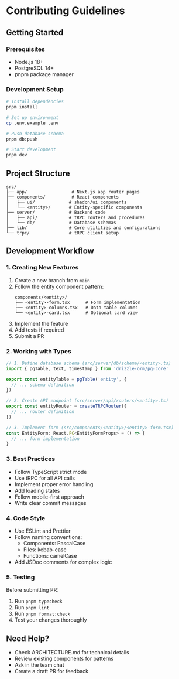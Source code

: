 # Contributing Guidelines

## Getting Started

### Prerequisites

- Node.js 18+
- PostgreSQL 14+
- pnpm package manager

### Development Setup

```bash
# Install dependencies
pnpm install

# Set up environment
cp .env.example .env

# Push database schema
pnpm db:push

# Start development
pnpm dev
```

## Project Structure

```
src/
├── app/                 # Next.js app router pages
├── components/          # React components
│   ├── ui/             # shadcn/ui components
│   └── <entity>/       # Entity-specific components
├── server/             # Backend code
│   ├── api/            # tRPC routers and procedures
│   └── db/             # Database schemas
├── lib/                # Core utilities and configurations
└── trpc/               # tRPC client setup
```

## Development Workflow

### 1. Creating New Features

1. Create a new branch from `main`
2. Follow the entity component pattern:
   ```
   components/<entity>/
   ├── <entity>-form.tsx      # Form implementation
   ├── <entity>-columns.tsx   # Data table columns
   └── <entity>-card.tsx      # Optional card view
   ```
3. Implement the feature
4. Add tests if required
5. Submit a PR

### 2. Working with Types

```typescript
// 1. Define database schema (src/server/db/schema/<entity>.ts)
import { pgTable, text, timestamp } from 'drizzle-orm/pg-core'

export const entityTable = pgTable('entity', {
  // ... schema definition
})

// 2. Create API endpoint (src/server/api/routers/<entity>.ts)
export const entityRouter = createTRPCRouter({
  // ... router definition
})

// 3. Implement form (src/components/<entity>/<entity>-form.tsx)
const EntityForm: React.FC<EntityFormProps> = () => {
  // ... form implementation
}
```

### 3. Best Practices

- Follow TypeScript strict mode
- Use tRPC for all API calls
- Implement proper error handling
- Add loading states
- Follow mobile-first approach
- Write clear commit messages

### 4. Code Style

- Use ESLint and Prettier
- Follow naming conventions:
  - Components: PascalCase
  - Files: kebab-case
  - Functions: camelCase
- Add JSDoc comments for complex logic

### 5. Testing

Before submitting PR:

1. Run `pnpm typecheck`
2. Run `pnpm lint`
3. Run `pnpm format:check`
4. Test your changes thoroughly

## Need Help?

- Check ARCHITECTURE.md for technical details
- Review existing components for patterns
- Ask in the team chat
- Create a draft PR for feedback
